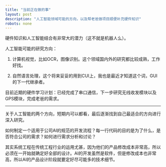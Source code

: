 ```yaml
---
title: "当前正在做的事"
layout: post
description: "人工智能领域可能的方向，以及帮老爸做项目顺便补充硬件知识"
robots: none
---
```


硬件知识和人工智能结合有非常大的潜力（这不就是机器人么）。

人工智能可能的研究方向：

1. 计算机视觉，比如OCR，图像识别。这个领域国内外的研究都比较成熟，工作好找。

2. 自然语言处理，这个将来妥妥的用到CUI上，我也是最近才知道这个词，GUI的下一代继承者。

目前近期的硬件学习计划：已经完成了串口通信，下一步研究无线收发模块以及GPS模块，完成老爸的需求。

---

关于人工智能的两个方向，短期内可以都看，最后逐渐找到自己最适合的方向进行深入研究。

如何制定一个适用于公司AI的规范的开发流程？每一行代码的目的是为了什么，是否符合公司的需求？如何进行需求分析和讨论？

其实系统工程在传统工程行业的运用尤甚，因为他们的产品修改成本非常高，所以必须在一开始就确定好全部的设计。AI的开发虽然是软件，但是修改成本也非常高，所以AI的产品设计阶段就要定好尽可能多的技术细节。